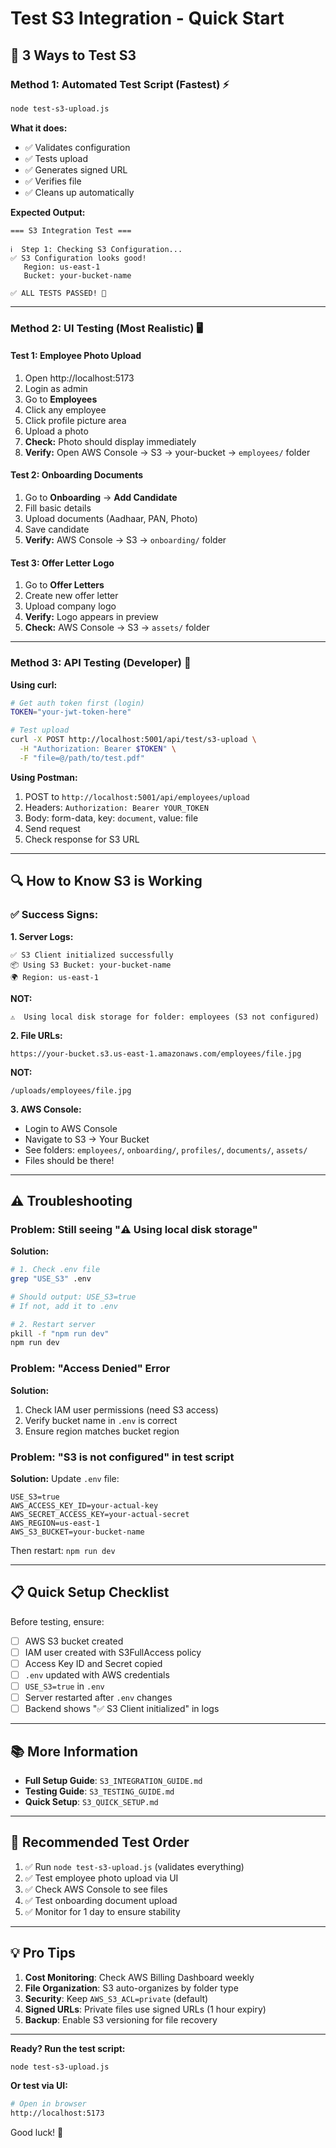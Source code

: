 # Test S3 Integration - Quick Start

## 🚀 3 Ways to Test S3

### Method 1: Automated Test Script (Fastest) ⚡

```bash
node test-s3-upload.js
```

**What it does:**
- ✅ Validates configuration
- ✅ Tests upload
- ✅ Generates signed URL
- ✅ Verifies file
- ✅ Cleans up automatically

**Expected Output:**
```
=== S3 Integration Test ===

ℹ️  Step 1: Checking S3 Configuration...
✅ S3 Configuration looks good!
   Region: us-east-1
   Bucket: your-bucket-name
   
✅ ALL TESTS PASSED! 🎉
```

---

### Method 2: UI Testing (Most Realistic) 🖥️

#### Test 1: Employee Photo Upload
1. Open http://localhost:5173
2. Login as admin
3. Go to **Employees**
4. Click any employee
5. Click profile picture area
6. Upload a photo
7. **Check:** Photo should display immediately
8. **Verify:** Open AWS Console → S3 → your-bucket → `employees/` folder

#### Test 2: Onboarding Documents
1. Go to **Onboarding** → **Add Candidate**
2. Fill basic details
3. Upload documents (Aadhaar, PAN, Photo)
4. Save candidate
5. **Verify:** AWS Console → S3 → `onboarding/` folder

#### Test 3: Offer Letter Logo
1. Go to **Offer Letters**
2. Create new offer letter
3. Upload company logo
4. **Verify:** Logo appears in preview
5. **Check:** AWS Console → S3 → `assets/` folder

---

### Method 3: API Testing (Developer) 🔧

**Using curl:**

```bash
# Get auth token first (login)
TOKEN="your-jwt-token-here"

# Test upload
curl -X POST http://localhost:5001/api/test/s3-upload \
  -H "Authorization: Bearer $TOKEN" \
  -F "file=@/path/to/test.pdf"
```

**Using Postman:**
1. POST to `http://localhost:5001/api/employees/upload`
2. Headers: `Authorization: Bearer YOUR_TOKEN`
3. Body: form-data, key: `document`, value: file
4. Send request
5. Check response for S3 URL

---

## 🔍 How to Know S3 is Working

### ✅ Success Signs:

**1. Server Logs:**
```
✅ S3 Client initialized successfully
📦 Using S3 Bucket: your-bucket-name
🌍 Region: us-east-1
```

**NOT:**
```
⚠️  Using local disk storage for folder: employees (S3 not configured)
```

**2. File URLs:**
```
https://your-bucket.s3.us-east-1.amazonaws.com/employees/file.jpg
```

**NOT:**
```
/uploads/employees/file.jpg
```

**3. AWS Console:**
- Login to AWS Console
- Navigate to S3 → Your Bucket
- See folders: `employees/`, `onboarding/`, `profiles/`, `documents/`, `assets/`
- Files should be there!

---

## ⚠️ Troubleshooting

### Problem: Still seeing "⚠️ Using local disk storage"

**Solution:**
```bash
# 1. Check .env file
grep "USE_S3" .env

# Should output: USE_S3=true
# If not, add it to .env

# 2. Restart server
pkill -f "npm run dev"
npm run dev
```

### Problem: "Access Denied" Error

**Solution:**
1. Check IAM user permissions (need S3 access)
2. Verify bucket name in `.env` is correct
3. Ensure region matches bucket region

### Problem: "S3 is not configured" in test script

**Solution:**
Update `.env` file:
```env
USE_S3=true
AWS_ACCESS_KEY_ID=your-actual-key
AWS_SECRET_ACCESS_KEY=your-actual-secret
AWS_REGION=us-east-1
AWS_S3_BUCKET=your-bucket-name
```

Then restart: `npm run dev`

---

## 📋 Quick Setup Checklist

Before testing, ensure:

- [ ] AWS S3 bucket created
- [ ] IAM user created with S3FullAccess policy
- [ ] Access Key ID and Secret copied
- [ ] `.env` updated with AWS credentials
- [ ] `USE_S3=true` in `.env`
- [ ] Server restarted after `.env` changes
- [ ] Backend shows "✅ S3 Client initialized" in logs

---

## 📚 More Information

- **Full Setup Guide**: `S3_INTEGRATION_GUIDE.md`
- **Testing Guide**: `S3_TESTING_GUIDE.md`
- **Quick Setup**: `S3_QUICK_SETUP.md`

---

## 🎯 Recommended Test Order

1. ✅ Run `node test-s3-upload.js` (validates everything)
2. ✅ Test employee photo upload via UI
3. ✅ Check AWS Console to see files
4. ✅ Test onboarding document upload
5. ✅ Monitor for 1 day to ensure stability

---

## 💡 Pro Tips

1. **Cost Monitoring**: Check AWS Billing Dashboard weekly
2. **File Organization**: S3 auto-organizes by folder type
3. **Security**: Keep `AWS_S3_ACL=private` (default)
4. **Signed URLs**: Private files use signed URLs (1 hour expiry)
5. **Backup**: Enable S3 versioning for file recovery

---

**Ready? Run the test script:**
```bash
node test-s3-upload.js
```

**Or test via UI:**
```bash
# Open in browser
http://localhost:5173
```

Good luck! 🚀

